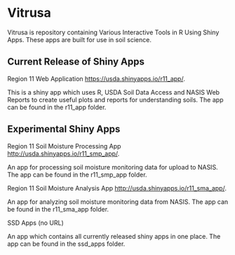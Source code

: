 Vitrusa
=======================
Vitrusa is repository containing Various Interactive Tools in R Using Shiny Apps.  These apps are built for use in soil science.

Current Release of Shiny Apps
-----------------------
Region 11 Web Application https://usda.shinyapps.io/r11_app/.

This is a shiny app which uses R, USDA Soil Data Access and NASIS Web Reports to create useful plots and reports for understanding soils.  The app can be found in the r11_app folder.

Experimental Shiny Apps
-----------------------
Region 11 Soil Moisture Processing App http://usda.shinyapps.io/r11_smp_app/.

An app for processing soil moisture monitoring data for upload to NASIS.  The app can be found in the r11_smp_app folder.

Region 11 Soil Moisture Analysis App http://usda.shinyapps.io/r11_sma_app/.

An app for analyzing soil moisture monitoring data from NASIS.  The app can be found in the r11_sma_app folder.

SSD Apps (no URL)

An app which contains all currently released shiny apps in one place.  The app can be found in the ssd_apps folder.
